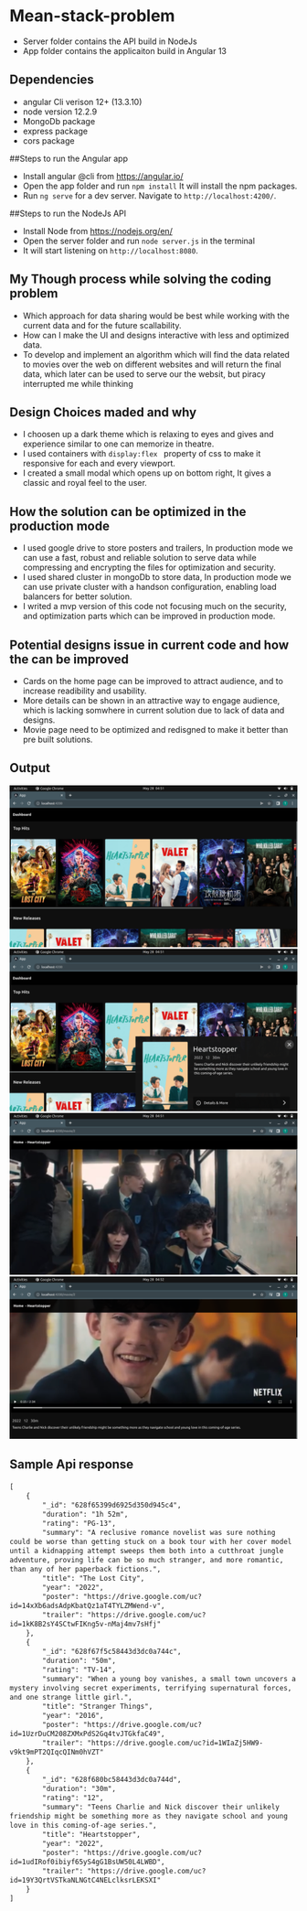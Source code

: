 # Mean-stack-problem
- Server folder contains the API build in NodeJs
- App folder contains the applicaiton build in Angular 13

## Dependencies
- angular Cli verison 12+ (13.3.10)
- node version 12.2.9
- MongoDb package
- express package
- cors package

##Steps to run the Angular app
- Install angular @cli from https://angular.io/
- Open the app folder and run ``` npm install ``` It will install the npm packages.
- Run `ng serve` for a dev server. Navigate to `http://localhost:4200/`.  

##Steps to run the NodeJs API
- Install Node from https://nodejs.org/en/
- Open the server folder and run ``` node server.js ``` in the terminal 
- It will start listening on `http://localhost:8080`.

## My Though process while solving the coding problem
- Which approach for data sharing would be best while working with the current data and for the future scallability.
- How can I make the UI and designs interactive with less and optimized data.
- To develop and implement an algorithm which will find the data related to movies over the web on different websites and will return the final data, which later can be used to serve our the websit, but piracy interrupted me while thinking

## Design Choices maded and why
- I choosen up a dark theme which is relaxing to eyes and gives and experience similar to one can memorize in theatre.
- I used containers with `display:flex ` property of css to make it responsive for each and every viewport.
- I created a small modal which opens up on bottom right, It gives a classic and royal feel to the user.

## How the solution can be optimized in the production mode
- I used google drive to store posters and trailers, In production mode we can use a fast, robust and reliable solution to serve data while compressing and encrypting the files for optimization and security.
- I used shared cluster in mongoDb to store data, In production mode we can use private cluster with a handson configuration, enabling load balancers for better solution.
- I writed a mvp version of this code not focusing much on the security, and optimization parts which can be improved in production mode.

## Potential designs issue in current code and how the can be improved
- Cards on the home page can be improved to attract audience, and to increase readibility and usability.
- More details can be shown in an attractive way to engage audience, which is lacking somwhere in current solution due to lack of data and designs.
- Movie page need to be optimized and redisgned to make it better than pre built solutions.

## Output
<img src="output/1.png">

<img src="output/2.png">

<img src="output/3.png">

<img src="output/4.png">

## Sample Api response

```
[
    {
        "_id": "628f65399d6925d350d945c4",
        "duration": "1h 52m",
        "rating": "PG-13",
        "summary": "A reclusive romance novelist was sure nothing could be worse than getting stuck on a book tour with her cover model until a kidnapping attempt sweeps them both into a cutthroat jungle adventure, proving life can be so much stranger, and more romantic, than any of her paperback fictions.",
        "title": "The Lost City",
        "year": "2022",
        "poster": "https://drive.google.com/uc?id=14xXb6adsAdpKbatQz1aT4TYLZMWend-v",
        "trailer": "https://drive.google.com/uc?id=1kK8B2sY4SCtwFIKng5v-nMaj4mv7sHfj"
    },
    {
        "_id": "628f67f5c58443d3dc0a744c",
        "duration": "50m",
        "rating": "TV-14",
        "summary": "When a young boy vanishes, a small town uncovers a mystery involving secret experiments, terrifying supernatural forces, and one strange little girl.",
        "title": "Stranger Things",
        "year": "2016",
        "poster": "https://drive.google.com/uc?id=1UzrDuCM208ZXMxPdS2Gq4tvJTGkfaC49",
        "trailer": "https://drive.google.com/uc?id=1WIaZj5HW9-v9kt9mPT2QIqcQINm0hVZT"
    },
    {
        "_id": "628f680bc58443d3dc0a744d",
        "duration": "30m",
        "rating": "12",
        "summary": "Teens Charlie and Nick discover their unlikely friendship might be something more as they navigate school and young love in this coming-of-age series.",
        "title": "Heartstopper",
        "year": "2022",
        "poster": "https://drive.google.com/uc?id=1udIRof0ibiyf65yS4gG1BsUW50L4LWBD",
        "trailer": "https://drive.google.com/uc?id=19Y3QrtVSTkaNLNGtC4NELclksrLEKSXI"
    }
]
```
